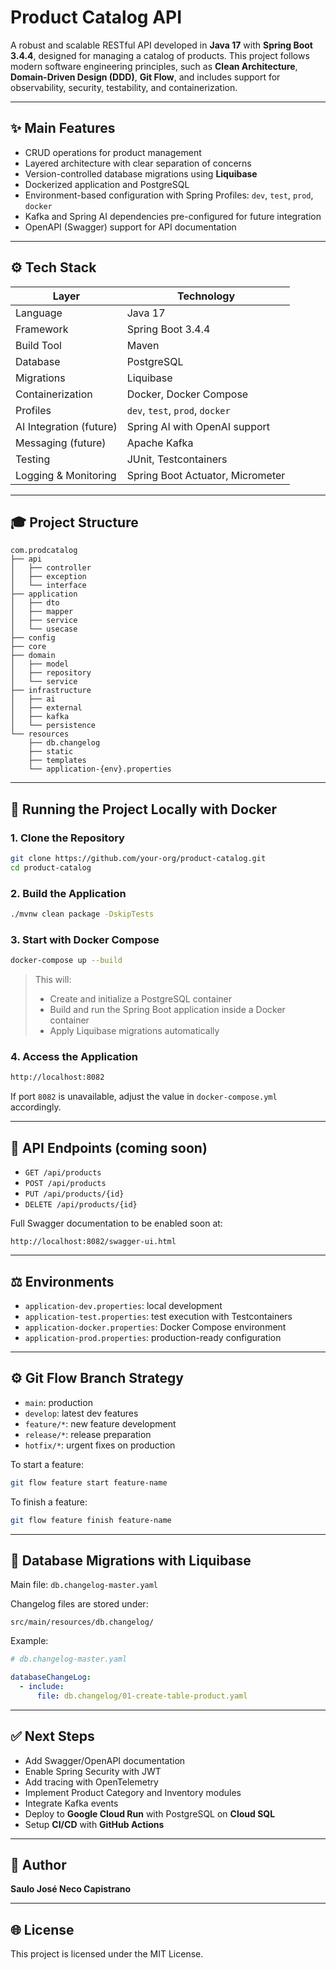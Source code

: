 # Product Catalog API

A robust and scalable RESTful API developed in **Java 17** with **Spring Boot 3.4.4**, designed for managing a catalog of products. This project follows modern software engineering principles, such as **Clean Architecture**, **Domain-Driven Design (DDD)**, **Git Flow**, and includes support for observability, security, testability, and containerization.

---

## ✨ Main Features

- CRUD operations for product management
- Layered architecture with clear separation of concerns
- Version-controlled database migrations using **Liquibase**
- Dockerized application and PostgreSQL
- Environment-based configuration with Spring Profiles: `dev`, `test`, `prod`, `docker`
- Kafka and Spring AI dependencies pre-configured for future integration
- OpenAPI (Swagger) support for API documentation 

---

## ⚙ Tech Stack

| Layer                  | Technology                          |
|------------------------|--------------------------------------|
| Language               | Java 17                              |
| Framework              | Spring Boot 3.4.4                    |
| Build Tool             | Maven                                |
| Database               | PostgreSQL                           |
| Migrations             | Liquibase                            |
| Containerization       | Docker, Docker Compose               |
| Profiles               | `dev`, `test`, `prod`, `docker`     |
| AI Integration (future)| Spring AI with OpenAI support       |
| Messaging (future)     | Apache Kafka                         |
| Testing                | JUnit, Testcontainers                |
| Logging & Monitoring   | Spring Boot Actuator, Micrometer    |

---

## 🎓 Project Structure

```
com.prodcatalog
├── api
│   ├── controller
│   ├── exception
│   └── interface
├── application
│   ├── dto
│   ├── mapper
│   ├── service
│   └── usecase
├── config
├── core
├── domain
│   ├── model
│   ├── repository
│   └── service
├── infrastructure
│   ├── ai
│   ├── external
│   ├── kafka
│   └── persistence
└── resources
    ├── db.changelog
    ├── static
    ├── templates
    └── application-{env}.properties
```

---

## 🚀 Running the Project Locally with Docker

### 1. Clone the Repository
```bash
git clone https://github.com/your-org/product-catalog.git
cd product-catalog
```

### 2. Build the Application
```bash
./mvnw clean package -DskipTests
```

### 3. Start with Docker Compose
```bash
docker-compose up --build
```

> This will:
> - Create and initialize a PostgreSQL container
> - Build and run the Spring Boot application inside a Docker container
> - Apply Liquibase migrations automatically

### 4. Access the Application
```bash
http://localhost:8082
```

If port `8082` is unavailable, adjust the value in `docker-compose.yml` accordingly.

---

## 🔗 API Endpoints (coming soon)
- `GET /api/products`
- `POST /api/products`
- `PUT /api/products/{id}`
- `DELETE /api/products/{id}`

Full Swagger documentation to be enabled soon at:
```
http://localhost:8082/swagger-ui.html
```

---

## ⚖ Environments
- `application-dev.properties`: local development
- `application-test.properties`: test execution with Testcontainers
- `application-docker.properties`: Docker Compose environment
- `application-prod.properties`: production-ready configuration

---

## ⚙ Git Flow Branch Strategy
- `main`: production
- `develop`: latest dev features
- `feature/*`: new feature development
- `release/*`: release preparation
- `hotfix/*`: urgent fixes on production

To start a feature:
```bash
git flow feature start feature-name
```

To finish a feature:
```bash
git flow feature finish feature-name
```

---

## 🔧 Database Migrations with Liquibase

Main file: `db.changelog-master.yaml`

Changelog files are stored under:
```
src/main/resources/db.changelog/
```

Example:
```yaml
# db.changelog-master.yaml

databaseChangeLog:
  - include:
      file: db.changelog/01-create-table-product.yaml
```

---

## ✅ Next Steps
- Add Swagger/OpenAPI documentation
- Enable Spring Security with JWT
- Add tracing with OpenTelemetry
- Implement Product Category and Inventory modules
- Integrate Kafka events
- Deploy to **Google Cloud Run** with PostgreSQL on **Cloud SQL**
- Setup **CI/CD** with **GitHub Actions**

---

## 💼 Author
**Saulo José Neco Capistrano**


---

## 🌐 License
This project is licensed under the MIT License.

